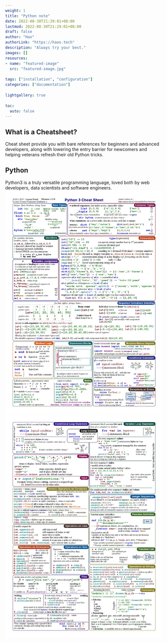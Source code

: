 ```yaml
---
weight: 1
title: "Python note"
date: 2022-08-30T21:29:01+08:00
lastmod: 2022-08-30T21:29:01+08:00
draft: false
author: "Hao"
authorLink: "https://haoo.tech"
description: "Always try your best."
images: []
resources:
- name: "featured-image"
  src: "featured-image.jpg"

tags: ["installation", "configuration"]
categories: ["documentation"]

lightgallery: true

toc:
  auto: false
---
```

<!--more-->

##  What is a Cheatsheet?
Cheat sheet provide you with bare references for beginners and advanced developers,
along with lowering the entry barrier for newcomers and helping veterans refresh their old Python tricks.

##  Python
Python3 is a truly versatile programming language, loved both by web developers, data scientists
and software engineers.
![](WechatIMG183.jpeg)
![](WechatIMG182.jpeg)


